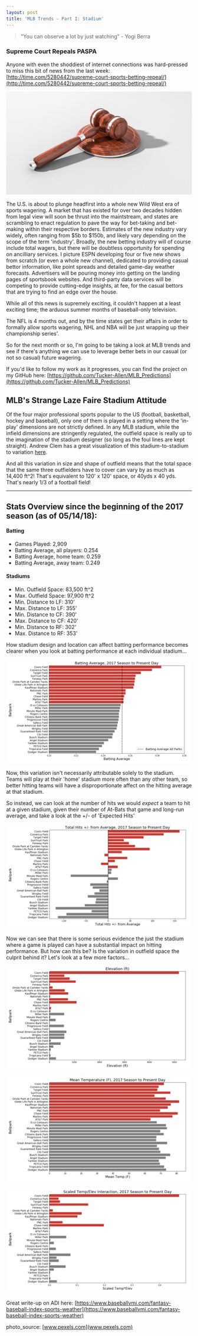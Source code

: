 ```yaml
---
layout: post
title: 'MLB Trends - Part I: Stadium'
---
```


> "You can observe a lot by just watching" - Yogi Berra

### Supreme Court Repeals PASPA

Anyone with even the shoddiest of internet connections was hard-pressed to miss this bit of news from the last week: [http://time.com/5280442/supreme-court-sports-betting-repeal/](http://time.com/5280442/supreme-court-sports-betting-repeal/)

![png](/images/MLB_Stadiums/gavel.jpg)

The U.S. is about to plunge headfirst into a whole new Wild West era of sports wagering. A market that has existed for over two decades hidden from legal view will soon be thrust into the maintstream, and states are scrambling to enact regulation to pave the way for bet-taking and bet-making within their respective borders. Estimates of the new industry vary widely, often ranging from $5b to $150b, and likely vary depending on the scope of the term 'industry'. Broadly, the new betting industry will of course include total wagers, but there will be doubtless opportunity for spending on ancilliary services. I picture ESPN developing four or five new shows from scratch (or even a whole new channel), dedicated to providing casual bettor information, like point spreads and detailed game-day weather forecasts. Advertisers will be pouring money into getting on the landing pages of sportsbook websites. And third-party data services will be competing to provide cutting-edge insights, at fee, for the casual bettors that are trying to find an edge over the house.

While all of this news is supremely exciting, it couldn't happen at a least exciting time; the arduous summer months of baseball-only television.

The NFL is 4 months out, and by the time states get their affairs in order to formally allow sports wagering, NHL and NBA will be just wrapping up their championship series'.

So for the next month or so, I'm going to be taking a look at MLB trends and see if there's anything we can use to leverage better bets in our casual (or not so casual) future wagering. 

If you'd like to follow my work as it progresses, you can find the project on my GitHub here: [https://github.com/Tucker-Allen/MLB_Predictions](https://github.com/Tucker-Allen/MLB_Predictions)

## MLB's Strange Laze Faire Stadium Attitude

Of the four major professional sports popular to the US (football, basketball, hockey and baseball), only one of them is played in a setting where the 'in-play' dimensions are not strictly defined. In any MLB stadium, while the infield dimensions are stringently regulated, the outfield space is really up to the imagination of the stadium designer (so long as the foul lines are kept straight). Andrew Clem has a great visualization of this stadium-to-stadium to variation [here](http://www.andrewclem.com/Baseball/Overlay_comparison.php). 

And all this variation in size and shape of outfield means that the total space that the same three outfielders have to cover can vary by as much as 14,400 ft^2! That's equivalent to 120' x 120' space, or 40yds x 40 yds. That's nearly 1/3 of a football field!

---

## Stats Overview since the beginning of the 2017 season (as of 05/14/18):

#### Batting
- Games Played: 2,909
- Batting Average, all players: 0.254
- Batting Average, home team: 0.259
- Batting Average, away team: 0.249

#### Stadiums
- Min. Outfield Space: 83,500 ft^2
- Max. Outfield Space: 97,900 ft^2
- Min. Distance to LF: 310'
- Max. Distance to LF: 355'
- Min. Distance to CF: 390'
- Max. Distance to CF: 420'
- Min. Distance to RF: 302'
- Max. Distance to RF: 353'

How stadium design and location can affect batting performance becomes clearer when you look at batting performance at each individual stadium...

![png](/images/MLB_Stadiums/all_batting_stad.png)

Now, this variation isn't necessarily attributable solely to the stadium. Teams will play at their 'home' stadium more often than any other team, so better hitting teams will have a disproportionate affect on the hitting average at that stadium.

So instead, we can look at the number of hits we would *expect* a team to hit at a given stadium, given their number of At-Bats that game and long-run average, and take a look at the +/- of 'Expected Hits'

![png](/images/MLB_Stadiums/hitdiff_stad.png)

Now we can see that there is some serious evidence the just the stadium where a game is played can have a substantial impact on hitting performance. But how can this be? Is the variation in outfield space the culprit behind it? Let's look at a few more factors...

![png](/images/MLB_Stadiums/elevation.png)

![png](/images/MLB_Stadiums/temp.png)

![png](/images/MLB_Stadiums/scaled.png)

Great write-up on ADI here: [https://www.baseballvmi.com/fantasy-baseball-index-sports-weather](https://www.baseballvmi.com/fantasy-baseball-index-sports-weather)


photo_source: [www.pexels.com](www.pexels.com)




